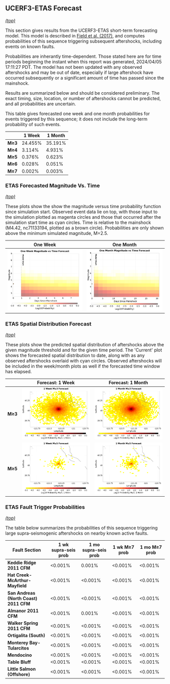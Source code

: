 ## UCERF3-ETAS Forecast
*[(top)](#table-of-contents)*

This section gives results from the UCERF3-ETAS short-term forecasting model. This model is described in [Field et al. (2017)](http://bssa.geoscienceworld.org/lookup/doi/10.1785/0120160173), and computes probabilities of this sequence triggering subsequent aftershocks, including events on known faults.

Probabilities are inherantly time-dependent. Those stated here are for time periods beginning the instant when this report was generated, 2024/04/05 17:11:27 PDT. The model has not been updated with any observed aftershocks and may be out of date, especially if large aftershock have occurred subsequently or a significant amount of time has passed since the mainshock.

Results are summarized below and should be considered preliminary. The exact timing, size, location, or number of aftershocks cannot be predicted, and all probabilities are uncertain.


This table gives forecasted one week and one month probabilities for events triggered by this sequence; it does not include the long-term probability of such events.

|  | 1 Week | 1 Month |
|-----|-----|-----|
| **M&ge;3** | 24.455% | 35.191% |
| **M&ge;4** | 3.114% | 4.931% |
| **M&ge;5** | 0.376% | 0.623% |
| **M&ge;6** | 0.028% | 0.051% |
| **M&ge;7** | 0.002% | 0.003% |

### ETAS Forecasted Magnitude Vs. Time
*[(top)](#table-of-contents)*

These plots show the show the magnitude versus time probability function since simulation start. Observed event data lie on top, with those input to the simulation plotted as magenta circles and those that occurred after the simulation start time as cyan circles. Time is relative to the mainshock (M4.42, nc71133194, plotted as a brown circle). Probabilities are only shown above the minimum simulated magnitude, M=2.5.

| One Week | One Month |
|-----|-----|
| ![Mag-time plot](resources/mag_time_week.png) | ![Mag-time plot](resources/mag_time_month.png) |

### ETAS Spatial Distribution Forecast
*[(top)](#table-of-contents)*

These plots show the predicted spatial distribution of aftershocks above the given magnitude threshold and for the given time period. The 'Current' plot shows the forecasted spatial distribution to date, along with as any observed aftershocks overlaid with cyan circles. Observed aftershocks will be included in the week/month plots as well if the forecasted time window has elapsed.

|  | Forecast: 1 Week | Forecast: 1 Month |
|-----|-----|-----|
| **M&ge;3** | ![Map](resources/comcat_compare_prob_1wk_m3.png) | ![Map](resources/comcat_compare_prob_1mo_m3.png) |
| **M&ge;5** | ![Map](resources/comcat_compare_prob_1wk_m5.png) | ![Map](resources/comcat_compare_prob_1mo_m5.png) |

### ETAS Fault Trigger Probabilities
*[(top)](#table-of-contents)*

The table below summarizes the probabilities of this sequence triggering large supra-seismogenic aftershocks on nearby known active faults.

| Fault Section | 1 wk supra-seis prob | 1 mo supra-seis prob | 1 wk M&ge;7 prob | 1 mo M&ge;7 prob |
|-----|-----|-----|-----|-----|
| **Keddie Ridge 2011 CFM** | <0.001% | 0.001% | <0.001% | <0.001% |
| **Hat Creek-McArthur-Mayfield** | <0.001% | <0.001% | <0.001% | <0.001% |
| **San Andreas (North Coast) 2011 CFM** | <0.001% | <0.001% | <0.001% | <0.001% |
| **Almanor 2011 CFM** | <0.001% | 0.001% | <0.001% | <0.001% |
| **Walker Spring 2011 CFM** | <0.001% | <0.001% | <0.001% | <0.001% |
| **Ortigalita (South)** | <0.001% | <0.001% | <0.001% | <0.001% |
| **Monterey Bay-Tularcitos** | <0.001% | <0.001% | <0.001% | <0.001% |
| **Mendocino** | <0.001% | <0.001% | <0.001% | <0.001% |
| **Table Bluff** | <0.001% | <0.001% | <0.001% | <0.001% |
| **Little Salmon (Offshore)** | <0.001% | <0.001% | <0.001% | <0.001% |
